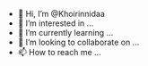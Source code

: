 - 👋 Hi, I’m @Khoirinnidaa
- 👀 I’m interested in ...
- 🌱 I’m currently learning ...
- 💞️ I’m looking to collaborate on ...
- 📫 How to reach me ...

<!---
Khoirinnidaa/Khoirinnidaa is a ✨ special ✨ repository because its `README.md` (this file) appears on your GitHub profile.
You can click the Preview link to take a look at your changes.
--->
